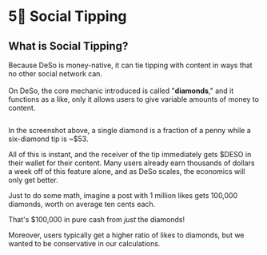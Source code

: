 # 5⃣ Social Tipping

## What is Social Tipping?

Because DeSo is money-native, it can tie tipping with content in ways that no other social network can.\
\
On DeSo, the core mechanic introduced is called "**diamonds**," and it functions as a like, only it allows users to give variable amounts of money to content.

<figure><img src="../.gitbook/assets/image (24).png" alt=""><figcaption></figcaption></figure>

In the screenshot above, a single diamond is a fraction of a penny while a six-diamond tip is \~$53.&#x20;

All of this is instant, and the receiver of the tip immediately gets $DESO in their wallet for their content. Many users already earn thousands of dollars a week off of this feature alone, and as DeSo scales, the economics will only get better.

Just to do some math, imagine a post with 1 million likes gets 100,000 diamonds, worth on average ten cents each.

That's $100,000 in pure cash from _just_ the diamonds!

Moreover, users typically get a higher ratio of likes to diamonds, but we wanted to be conservative in our calculations.

